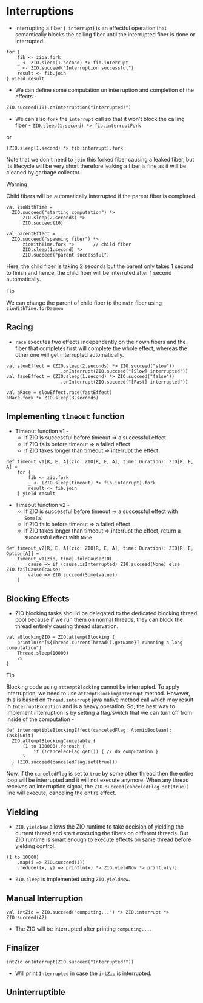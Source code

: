 # Interruptions
- Interrupting a fiber (`.interrupt`) is an effectful operation that semantically blocks the calling fiber until the interrupted fiber is done or interrupted.
```
for {
    fib <- zioa.fork
    _ <- ZIO.sleep(1.second) *> fib.interrupt
    _ <- ZIO.succeed("Interruption successful")
    result <- fib.join
} yield result
```
- We can define some computation on interruption and completion of the effects - 
```
ZIO.succeed(10).onInterruption("Interrupted!")
```
- We can also `fork` the `interrupt` call so that it won't block the calling fiber -
`ZIO.sleep(1.second) *> fib.interruptFork`

or

`(ZIO.sleep(1.second) *> fib.interrupt).fork`

Note that we don't need to `join` this forked fiber causing a leaked fiber, but its lifecycle will be very short therefore leaking a fiber is fine as it will be cleaned by garbage collector.

> [!WARNING]
> Child fibers will be automatically interrupted if the parent fiber is completed.
> ```
> val zioWithTime = 
>   ZIO.succeed("starting computation") *>
>       ZIO.sleep(2.seconds) *>
>       ZIO.succeed(10)
>
> val parentEffect =
>   ZIO.succeed("spawning fiber") *>
>       zioWithTime.fork *>       // child fiber
>       ZIO.sleep(1.second) *>
>       ZIO.succeed("parent successful")
> ```
> Here, the child fiber is taking 2 seconds but the parent only takes 1 second to finish and hence, the child fiber will be interruted after 1 second automatically.

> [!TIP] 
> We can change the parent of child fiber to the `main` fiber using `zioWithTime.forDaemon`

## Racing
- `race` executes two effects independently on their own fibers and the fiber that completes first will complete the whole effect, whereas the other one will get interrupted automatically.
```
val slowEffect = (ZIO.sleep(2.seconds) *> ZIO.succeed("slow"))
                    .onInterrupt(ZIO.succeed("[Slow] interrupted"))
val faseEffect = (ZIO.sleep(1.second) *> ZIO.succeed("false"))
                    .onInterrupt(ZIO.succeed("[Fast] interrupted"))

val aRace = slowEffect.race(fastEffect)
aRace.fork *> ZIO.sleep(3.seconds)
```

## Implementing `timeout` function
- Timeout function v1 -
    - If ZIO is successful before timeout => a successful effect
    - If ZIO fails before timeout => a failed effect
    - If ZIO takes longer than timeout => interrupt the effect
```
def timeout_v1[R, E, A](zio: ZIO[R, E, A], time: Duration): ZIO[R, E, A] =
    for {
        fib <- zio.fork
        _ <- (ZIO.sleep(timeout) *> fib.interrupt).fork
        result <- fib.join
    } yield result
```

- Timeout function v2 -
    - If ZIO is successful before timeout => a successful effect with `Some(a)`
    - If ZIO fails before timeout => a failed effect
    - If ZIO takes longer than timeout => interrupt the effect, return a successful effect with `None`

```
def timeout_v2[R, E, A](zio: ZIO[R, E, A], time: Duration): ZIO[R, E, Option[A]] =
    timeout_v1(zio, time).foldCauseZIO(
        cause => if (cause.isInterrupted) ZIO.succeed(None) else ZIO.failCause(cause)
        value => ZIO.succeed(Some(value))
    )
```

## Blocking Effects
- ZIO blocking tasks should be delegated to the dedicated blocking thread pool because if we run them on normal threads, they can block the thread entirely causing thread starvation.
```
val aBlockingZIO = ZIO.attemptBlocking {
    println(s"[${Thread.currentThread().getName}] runnning a long computation")
    Thread.sleep(10000)
    25
}
```

> [!TIP]
> Blocking code using `attemptBlocking` cannot be interrupted. To apply interruption, we need to use `attemptBlockingInterrupt` method. However, this is based on `Thread.interrupt` java native method call which may result in `InterruptException` and is a heavy operation.
> So, the best way to implement interruption is by setting a flag/switch that we can turn off from inside of the computation -
> ```
> def interruptibleBlockingEffect(canceledFlag: AtomicBoolean): Task[Unit] 
>   ZIO.attemptBlockingCancelable {
>       (1 to 100000).foreach {
>           if (!canceledFlag.get()) { // do computation }
>       }
>   } (ZIO.succeed(canceledFlag.set(true)))
> ```
> Now, if the `canceledFlag` is set to `true` by some other thread then the entire loop will be interrupted and it will not execute anymore.
> When any thread receives an interruption signal, the `ZIO.succeed(canceledFlag.set(true))` line will execute, canceling the entire effect.

## Yielding
- `ZIO.yieldNow` allows the ZIO runtime to take decision of yielding the current thread and start executing the fibers on different threads. But ZIO runtime is smart enough to execute effects on same thread before yielding control.
```
(1 to 10000)
    .map(i => ZIO.succeed(i))
    .reduce((x, y) => println(x) *> ZIO.yieldNow *> println(y))
```
- `ZIO.sleep` is implemented using `ZIO.yieldNow`.

## Manual Interruption
```
val intZio = ZIO.succeed("computing...") *> ZIO.interrupt *> ZIO.succeed(42)
```
- The ZIO will be interrupted after printing `computing...`.

## Finalizer
```
intZio.onInterrupt(ZIO.succeed("Interrupted!"))
```

- Will print `Interrupted` in case the `intZio` is interrupted.

## Uninterruptible

